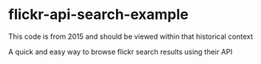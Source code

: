 # flickr-api-search-example

This code is from 2015 and should be viewed within that historical context

A quick and easy way to browse flickr search results using their API
